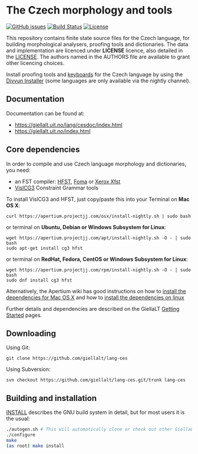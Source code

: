 The Czech morphology and tools
==========================================

[![GitHub issues](https://img.shields.io/github/issues-raw/giellalt/lang-ces)](https://github.com/giellalt/lang-ces/issues)
[![Build Status](https://github.com/giellalt/lang-ces/workflows/Speller%20CI+CD/badge.svg)](https://github.com/giellalt/lang-ces/actions)
[![License](https://img.shields.io/github/license/giellalt/lang-ces)](https://raw.githubusercontent.com/giellalt/lang-ces/main/LICENSE)

This repository contains finite state source files for the Czech language,
for building morphological analysers, proofing tools
and dictionaries. The data and implementation are licenced under __LICENSE__
licence, also detailed in the
[LICENSE](https://github.com/giellalt/lang-ces/blob/main/LICENSE). The
authors named in the AUTHORS file are available to grant other licencing
choices.

Install proofing tools and [keyboards](https://github.com/giellalt/keyboard-ces)
for the Czech language by using the [Divvun Installer](http://divvun.no)
(some languages are only available via the nightly channel).

Documentation
-------------

Documentation can be found at:

-   <https://giellalt.uit.no/lang/cesdoc/index.html>
-   <https://giellalt.uit.no/index.html>

Core dependencies
-----------------

In order to compile and use Czech language morphology and
dictionaries, you need:

- an FST compiler: [HFST](https://github.com/hfst/hfst), [Foma](https://github.com/mhulden/foma) or [Xerox Xfst](https://web.stanford.edu/~laurik/fsmbook/home.html)
- [VislCG3](https://visl.sdu.dk/svn/visl/tools/vislcg3/trunk) Constraint Grammar tools

To install VislCG3 and HFST, just copy/paste this into your Terminal on **Mac OS X**:

```
curl https://apertium.projectjj.com/osx/install-nightly.sh | sudo bash
```

or terminal on **Ubuntu, Debian or Windows Subsystem for Linux**:

```
wget https://apertium.projectjj.com/apt/install-nightly.sh -O - | sudo bash
sudo apt-get install cg3 hfst
```

or terminal on **RedHat, Fedora, CentOS or Windows Subsystem for Linux**:

```
wget https://apertium.projectjj.com/rpm/install-nightly.sh -O - | sudo bash
sudo dnf install cg3 hfst
```

Alternatively, the Apertium wiki has good instructions on how to [install the dependencies for Mac
OS X](https://wiki.apertium.org/wiki/Apertium_on_Mac_OS_X) and how to [install
the dependencies on
linux](https://wiki.apertium.org/wiki/Installation_of_grammar_libraries)

Further details and dependencies are described on the GiellaLT [Getting Started](https://giellalt.uit.no/infra/GettingStarted.html) pages.

Downloading
-----------

Using Git:
```
git clone https://github.com/giellalt/lang-ces
```

Using Subversion:
```
svn checkout https://github.com/giellalt/lang-ces.git/trunk lang-ces
```

Building and installation
-------------------------

[INSTALL](https://github.com/giellalt/lang-ces/blob/main/INSTALL)
describes the GNU build system in detail, but for most users it is the usual:

```sh
./autogen.sh # This will automatically clone or check out other GiellaLT dependencies
./configure
make
(as root) make install
```

